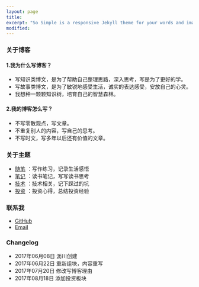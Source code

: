 ```yaml
---
layout: page
title:
excerpt: "So Simple is a responsive Jekyll theme for your words and images."
modified:
---
```


### 关于博客

#### 1.我为什么写博客？

  * 写知识类博文，是为了帮助自己整理思路，深入思考，写是为了更好的学。
  * 写故事类博文，是为了敏锐地感受生活，诚实的表达感受，安放自己的心灵。
  * 我想种一颗颗知识树，培育自己的智慧森林。


#### 2.我的博客怎么写？
  * 不写零散观点，写文章。
  * 不重复别人的内容，写自己的思考。
  * 不写时文，写多年以后还有价值的文章。

### 关于主题
* [随笔](https://hugo1030.github.io/articles/)
：写作练习，记录生活感悟
* [笔记](https://hugo1030.github.io/note/)
：读书笔记，写写读书思考
* [技术](https://hugo1030.github.io/tech/)
：技术相关，记下踩过的坑
* [投资](https://hugo1030.github.io/invest/)
：投资心得，总结投资经验


### 联系我
* [GitHub](https://github.com/Hugo1030)
* [Email](yzhjsw520@gmail.com)

### Changelog
* 2017年06月08日 沥川创建
* 2017年06月22日 重新组块，内容重写
* 2017年07月20日 修改写博客理由
* 2017年08月18日 添加投资板块
